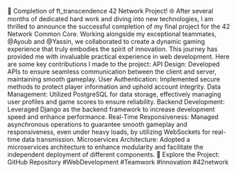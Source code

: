 🎉 Completion of ft_transcendence 42 Network Project! 🌐
After several months of dedicated hard work and diving into new technologies, I am thrilled to announce the successful completion of my final project for the 42 Network Common Core. Working alongside my exceptional teammates, @Ayoub and @Yassin, we collaborated to create a dynamic gaming experience that truly embodies the spirit of innovation.
This journey has provided me with invaluable practical experience in web development. Here are some key contributions I made to the project:
API Design: Developed APIs to ensure seamless communication between the client and server, maintaining smooth gameplay.
User Authentication: Implemented secure methods to protect player information and uphold account integrity.
Data Management: Utilized PostgreSQL for data storage, effectively managing user profiles and game scores to ensure reliability.
Backend Development: Leveraged Django as the backend framework to increase development speed and enhance performance.
Real-Time Responsiveness: Managed asynchronous operations to guarantee smooth gameplay and responsiveness, even under heavy loads, by utilizing WebSockets for real-time data transmission.
Microservices Architecture: Adopted a microservices architecture to enhance modularity and facilitate the independent deployment of different components.
🔗 Explore the Project: GitHub Repository
#WebDevelopment #Teamwork #Innovation #42network
